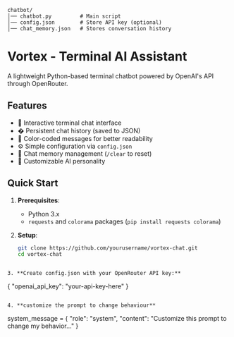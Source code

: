```
chatbot/
│── chatbot.py         # Main script
│── config.json        # Store API key (optional)
│── chat_memory.json   # Stores conversation history
```
# Vortex - Terminal AI Assistant



A lightweight Python-based terminal chatbot powered by OpenAI's API through OpenRouter.

## Features

- 💬 Interactive terminal chat interface
- � Persistent chat history (saved to JSON)
- 🌈 Color-coded messages for better readability
- ⚙️ Simple configuration via `config.json`
- 🔄 Chat memory management (`/clear` to reset)
- 🤖 Customizable AI personality

## Quick Start

1. **Prerequisites**:
   - Python 3.x
   - `requests` and `colorama` packages (`pip install requests colorama`)

2. **Setup**:
   ```bash
   git clone https://github.com/yourusername/vortex-chat.git
   cd vortex-chat
  ```

3. **Create config.json with your OpenRouter API key:**

```
{
  "openai_api_key": "your-api-key-here"
}
```

4. **customize the prompt to change behaviour**
```
system_message = {
    "role": "system",
    "content": "Customize this prompt to change my behavior..."
}
```
